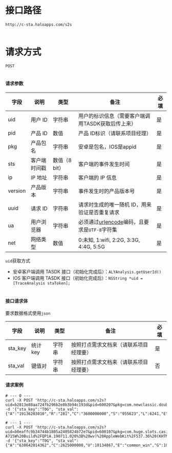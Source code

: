 # 接口路径
`http://c-sta.haloapps.com/s2s`
<br></br>

# 请求方式
`POST`
<br></br>

#### 请求参数

| 字段    | 说明         | 类型          | 备注                                                         | 必填 |
| ------- | ------------ | ------------- | ------------------------------------------------------------ | ---- |
| uid     | 用户 ID      | 字符串        | 用户的标识信息（需要客户端调用TASDK获取后传上来）            | 是   |
| pid     | 产品 ID      | 数值          | 产品 ID标识（请联系项目经理）                                | 是   |
| pkg     | 产品包名     | 字符串        | 安卓是包名，IOS是appid                                       | 是   |
| sts     | 客户端时间戳 | 数值（8 bit） | 客户端的事件发生时间                                         | 是   |
| ip      | IP 地址      | 字符串        | 客户端的 IP 信息                                             | 是   |
| version | 产品版本     | 字符串        | 事件发生时的产品版本号                                       | 是   |
| uuid    | 请求 ID      | 字符串        | 请求时生成的唯一随机 ID，用来验证是否重复请求                | 是   |
| ua      | 用户浏览器   | 字符串        | 必须通过[urlencode](https://tools.ietf.org/html/rfc3986#section-2.1)编码，且要求是`UTF-8`字符集 | 是   |
| net     | 网络类型     | 数值          | 0:未知, 1:wifi, 2:2G, 3:3G, 4:4G, 5:5G                       | 是   |

`uid`获取方式
 - 安卓客户端调用 TASDK 接口（初始化完成后）：`ALYAnalysis.getUserId()`
 - IOS 客户端调用 TASDK 接口（初始化完成后）：`NSString *uid = [TraceAnalysis staToken];`
<br></br>

#### 接口请求体
要求数据格式使用`json`

| 字段    | 说明    | 类型   | 备注                                   | 必填 |
| ------- | ------- | ------ | -------------------------------------- | ---- |
| sta_key | 统计key | 字符串 | 按照打点需求文档来（请联系项目经理要） | 是   |
| sta_val | 键值对  | 字符串 | 按照打点需求文档来（请联系项目经理要） | 否   |


#### 请求案例

```shell
# --- 0 ---
curl -X POST 'http://c-sta.haloapps.com/s2s?uid=b2813e88aa724fb296b2e8b3b94c193d&pid=600207&pkg=com.newclassic.doublerich&sts=1616198399691&ip=107.242.113.63&version=4008&uuid=963b360da48ca18f334a0db3a8492c04&ua=Mozilla%2F5.0%20(iPhone%3B%20CPU%20iPhone%20OS%2014_4_1%20like%20Mac%20OS%20X)%20AppleWebKit%2F605.1.15%20(KHTML%2C%20like%20Gecko)%20Mobile%2F15E148&net=4' -d '{"sta_key":"T0G", "sta_val":{"A":"19136203010","R":"281","C":"3600000000","S":"955623","L":6241,"E":"MegaWinDialog(Clone)","M":0,"U":780527540,"G":"BrightCherry","O":0}}'

# --- 1 ---
curl -X POST 'http://c-sta.haloapps.com/s2s?uid=b0eaffc9b34744b1805a2405824b72e7&pid=600107&pkg=com.huge.slots.casino.vegas.android.avidly&sts=1616198398907&ip=99.252.124.161&version=4006&uuid=0031312c78b167e05a5c8582b8355c43&ua=Mozilla%2F5.0%20(Linux%3B%20Android%2010%3B%20SM-A715W%20Build%2FQP1A.190711.020%3B%20wv)%20AppleWebKit%2F537.36%20(KHTML%2C%20like%20Gecko)%20Version%2F4.0%20Chrome%2F89.0.4389.90%20Mobile%20Safari%2F537.36&net=1' -d '{"sta_key":"T0G", "sta_val":{"A":"638642014362","C":2625000000,"U":10134867,"E":"common_win","G":10099,"I":"coins","M":1,"O":0}}'

```

